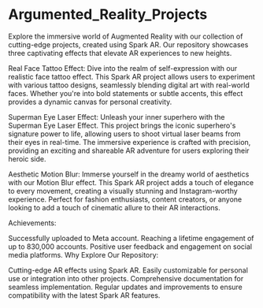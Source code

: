 # Argumented_Reality_Projects

Explore the immersive world of Augmented Reality with our collection of cutting-edge projects, created using Spark AR. Our repository showcases three captivating effects that elevate AR experiences to new heights.

Real Face Tattoo Effect:
Dive into the realm of self-expression with our realistic face tattoo effect. This Spark AR project allows users to experiment with various tattoo designs, seamlessly blending digital art with real-world faces. Whether you're into bold statements or subtle accents, this effect provides a dynamic canvas for personal creativity.

Superman Eye Laser Effect:
Unleash your inner superhero with the Superman Eye Laser Effect. This project brings the iconic superhero's signature power to life, allowing users to shoot virtual laser beams from their eyes in real-time. The immersive experience is crafted with precision, providing an exciting and shareable AR adventure for users exploring their heroic side.

Aesthetic Motion Blur:
Immerse yourself in the dreamy world of aesthetics with our Motion Blur effect. This Spark AR project adds a touch of elegance to every movement, creating a visually stunning and Instagram-worthy experience. Perfect for fashion enthusiasts, content creators, or anyone looking to add a touch of cinematic allure to their AR interactions.

Achievements:

Successfully uploaded to Meta account.
Reaching a lifetime engagement of up to 830,000 accounts.
Positive user feedback and engagement on social media platforms.
Why Explore Our Repository:

Cutting-edge AR effects using Spark AR.
Easily customizable for personal use or integration into other projects.
Comprehensive documentation for seamless implementation.
Regular updates and improvements to ensure compatibility with the latest Spark AR features.

